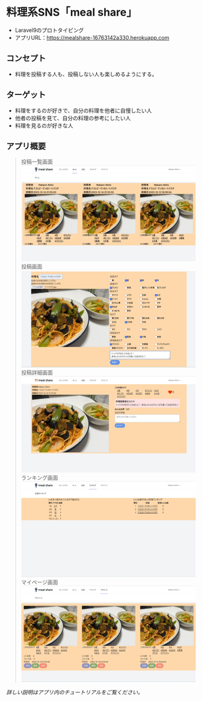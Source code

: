 # 料理系SNS「meal share」
- Laravel9のプロトタイピング
- アプリURL：https://mealshare-16763142a330.herokuapp.com

## コンセプト
- 料理を投稿する人も、投稿しない人も楽しめるようにする。

## ターゲット
- 料理をするのが好きで、自分の料理を他者に自慢したい人
- 他者の投稿を見て、自分の料理の参考にしたい人
- 料理を見るのが好きな人

## アプリ概要
> 投稿一覧画面
![Image](public/images/index.jpg)
> 投稿画面
![Image](public/images/create.jpg)
> 投稿詳細画面
![Image](public/images/show.jpg)
> ランキング画面
![Image](public/images/ranking.jpg)
> マイページ画面
![Image](public/images/mypage.jpg)

*詳しい説明はアプリ内のチュートリアルをご覧ください。*
